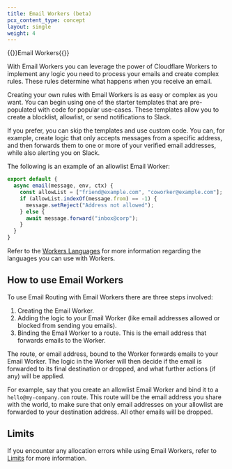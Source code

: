 ```yaml
---
title: Email Workers (beta)
pcx_content_type: concept
layout: single
weight: 4
---
```


{{<beta>}}Email Workers{{</beta>}}

With Email Workers you can leverage the power of Cloudflare Workers to implement any logic you need to process your emails and create complex rules. These rules determine what happens when you receive an email.

Creating your own rules with Email Workers is as easy or complex as you want. You can begin using one of the starter templates that are pre-populated with code for popular use-cases. These templates allow you to create a blocklist, allowlist, or send notifications to Slack.

If you prefer, you can skip the templates and use custom code. You can, for example, create logic that only accepts messages from a specific address, and then forwards them to one or more of your verified email addresses, while also alerting you on Slack. 

The following is an example of an allowlist Email Worker: 

```js
export default {
  async email(message, env, ctx) {
    const allowList = ["friend@example.com", "coworker@example.com"];    
    if (allowList.indexOf(message.from) == -1) {
      message.setReject("Address not allowed");
    } else {
      await message.forward("inbox@corp");
    }
  }
}
```

Refer to the [Workers Languages](/workers/platform/languages/) for more information regarding the languages you can use with Workers.

## How to use Email Workers

To use Email Routing with Email Workers there are three steps involved:

1. Creating the Email Worker.
2. Adding the logic to your Email Worker (like email addresses allowed or blocked from sending you emails).
3. Binding the Email Worker to a route. This is the email address that forwards emails to the Worker.

The route, or email address, bound to the Worker forwards emails to your Email Worker. The logic in the Worker will then decide if the email is forwarded to its final destination or dropped, and what further actions (if any) will be applied. 

For example, say that you create an allowlist Email Worker and bind it to a `hello@my-company.com` route. This route will be the email address you share with the world, to make sure that only email addresses on your allowlist are forwarded to your destination address. All other emails will be dropped.

## Limits

If you encounter any allocation errors while using Email Workers, refer to [Limits](/email-routing/limits/#email-workers-size-limits) for more information.